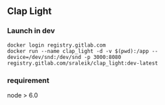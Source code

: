 ## Clap Light

### Launch in dev

```
docker login registry.gitlab.com
docker run --name clap_light -d -v $(pwd):/app --device=/dev/snd:/dev/snd -p 3000:8080 registry.gitlab.com/sraleik/clap_light:dev-latest
```

### requirement

node > 6.0